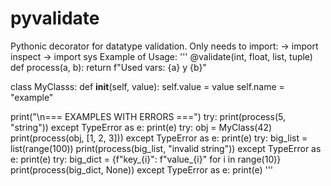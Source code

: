 # pyvalidate
Pythonic decorator for datatype validation.
Only needs to import:
-> import inspect
-> import sys
Example of Usage:
'''
@validate(int, float, list, tuple)
def process(a, b):
    return f"Used vars: {a} y {b}"

class MyClasss:
    def __init__(self, value):
        self.value = value
        self.name = "example"

print("\n=== EXAMPLES WITH ERRORS ===")
try:
    print(process(5, "string"))
except TypeError as e:
    print(e)
try:
    obj = MyClass(42)
    print(process(obj, [1, 2, 3]))
except TypeError as e:
    print(e)
try:
    big_list = list(range(100))
    print(process(big_list, "invalid string"))
except TypeError as e:
    print(e)
try:
    big_dict = {f"key_{i}": f"value_{i}" for i in range(10)}
    print(process(big_dict, None))
except TypeError as e:
    print(e)
'''
